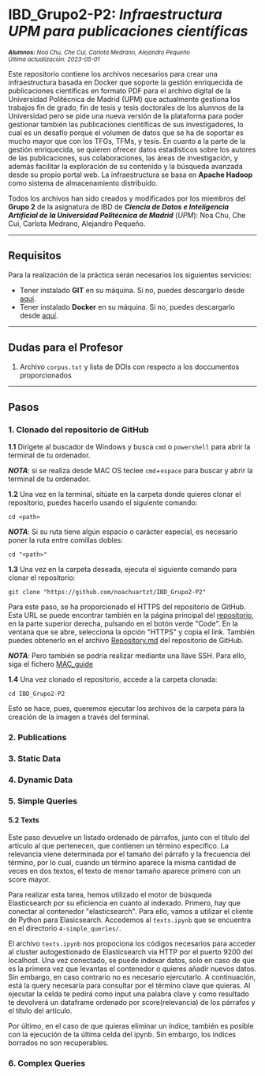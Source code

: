 # IBD_Grupo2-P2: *Infraestructura UPM para publicaciones científicas*

<i><small>**Alumnos:** Noa Chu, Che Cui, Carlota Medrano, Alejandro Pequeño<br>Última actualización: 2023-05-01</small></i></div>

Este repositorio contiene los archivos necesarios para crear una infraestructura basada en Docker que soporte la gestión enriquecida de publicaciones científicas en formato PDF para el archivo digital de la Universidad Politécnica de Madrid (UPM) que actualmente gestiona los trabajos fin de grado, fin de tesis y tesis doctorales de los alumnos de la Universidad pero se pide una nueva versión de la plataforma para poder gestionar también las publicaciones científicas de sus investigadores, lo cual es un desafío porque el volumen de datos que se ha de soportar es mucho mayor que con los TFGs, TFMs, y tesis. En cuanto a la parte de la gestión enriquecida, se quieren ofrecer datos estadísticos sobre los autores de las publicaciones, sus colaboraciones, las áreas de investigación, y además facilitar la exploración de su contenido y la búsqueda avanzada desde su propio portal web. La infraestructura se basa en **Apache Hadoop** como sistema de almacenamiento distribuido.

Todos los archivos han sido creados y modificados por los miembros del **Grupo 2** de la asignatura de IBD de ***Ciencia de Datos e Inteligencia Artificial de la Universidad Politécnica de Madrid*** (*UPM*): Noa Chu, Che Cui, Carlota Medrano, Alejandro Pequeño.
****

## Requisitos

Para la realización de la práctica serán necesarios los siguientes servicios:

- Tener instalado **GIT** en su máquina. Si no, puedes descargarlo desde [aquí](https://git-scm.com/downloads).
- Tener instalado **Docker** en su máquina. Si no, puedes descargarlo desde [aquí](https://www.docker.com/products/docker-desktop/).

***
## Dudas para el Profesor

1. Archivo `corpus.txt` y lista de DOIs con respecto a los doccumentos proporcionados

***

## Pasos

### 1. Clonado del repositorio de GitHub

**1.1** Dirígete al buscador de Windows y busca `cmd` o `powershell` para abrir la terminal de tu ordenador.

***NOTA***: si se realiza desde MAC OS teclee `cmd`+`espace` para buscar y abrir la terminal de tu ordenador.

**1.2** Una vez en la terminal, sitúate en la carpeta donde quieres clonar el repositorio, puedes hacerlo usando el siguiente comando: 

```
cd <path>
```

***NOTA***: Si su ruta tiene algún espacio o carácter especial, es necesario poner la ruta entre comillas dobles:

```
cd "<path>"
```

**1.3** Una vez en la carpeta deseada, ejecuta el siguiente comando para clonar el repositorio:

```
git clone "https://github.com/noachuartzt/IBD_Grupo2-P2"
```

Para este paso, se ha proporcionado el HTTPS del repositorio de GitHub. Esta URL se puede encontrar también en la página principal del [repositorio](https://github.com/noachuartzt/IBD_Grupo2-P2), en la parte superior derecha, pulsando en el botón verde "Code". En la ventana que se abre, selecciona la opción "HTTPS" y copia el link. También puedes obtenerlo en el archivo [Repository.md](Repository.md) del repositorio de GitHub.

***NOTA***: Pero también se podría realizar mediante una llave SSH. Para ello, siga el fichero [MAC_guide](MAC_guide.md)

**1.4** Una vez clonado el repositorio, accede a la carpeta clonada:

```
cd IBD_Grupo2-P2 
```

Esto se hace, pues, queremos ejecutar los archivos de la carpeta para la creación de la imagen a través del terminal.

### 2. Publications
### 3. Static Data
### 4. Dynamic Data

### 5. Simple Queries
#### 5.2 Texts
Este paso devuelve un listado ordenado de párrafos, junto con el título del artículo al que pertenecen, que contienen un término específico. La relevancia viene determinada por el tamaño del párrafo y la frecuencia del término, por lo cual, cuando un término aparece la misma cantidad de veces en dos textos, el texto de menor tamaño aparece primero con un score mayor.

Para realizar esta tarea, hemos utilizado el motor de búsqueda Elasticsearch por su eficiencia en cuanto al indexado. Primero, hay que conectar al contenedor "elasticsearch". Para ello, vamos a utilizar el cliente de Python para Elasicsearch. Accedemos al `texts.ipynb` que se encuentra en el directorio `4-simple_queries/`.

El archivo `texts.ipynb` nos propociona los códigos necesarios para acceder al cluster autogestionado de Elasticsearch via HTTP por el puerto 9200 del localhost. Una vez conectado, se puede indexar datos, solo en caso de que es la primera vez que levantas el contenedor o quieres añadir nuevos datos. Sin embargo, en caso contrario no es necesario ejercutarlo. A continuación, está la query necesaria para consultar por el término clave que quieras. Al ejecutar la celda te pedirá como input una palabra clave y como resultado te devolverá un dataframe ordenado por score(relevancia)  de los párrafos y el título del artículo.

Por último, en el caso de que quieras eliminar un índice, también es posible con la ejecución de la última celda del ipynb. Sin embargo, los índices borrados no son recuperables.

### 6. Complex Queries
